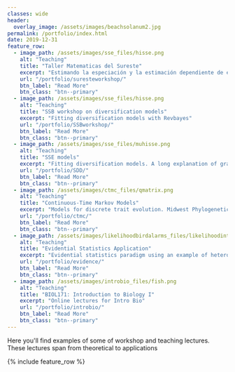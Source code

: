 ```yaml
---
classes: wide
header:
  overlay_image: /assets/images/beachsolanum2.jpg
permalink: /portfolio/index.html
date: 2019-12-31
feature_row:
  - image_path: /assets/images/sse_files/hisse.png
    alt: "Teaching"
    title: "Taller Matematicas del Sureste"
    excerpt: "Estimando la especiación y la estimación dependiente de estados"
    url: "/portfolio/suresteworkshop/"
    btn_label: "Read More"
    btn_class: "btn--primary"
  - image_path: /assets/images/sse_files/hisse.png
    alt: "Teaching"
    title: "SSB workshop on diversification models"
    excerpt: "Fitting diversification models with Revbayes"
    url: "/portfolio/SSBworkshop/"
    btn_label: "Read More"
    btn_class: "btn--primary"
  - image_path: /assets/images/sse_files/muhisse.png
    alt: "Teaching"
    title: "SSE models"
    excerpt: "Fitting diversification models. A long explanation of graphical models for  SSE with RevBayes code"
    url: "/portfolio/SDD/"
    btn_label: "Read More"
    btn_class: "btn--primary"
  - image_path: /assets/images/ctmc_files/qmatrix.png
    alt: "Teaching"
    title: "Continuous-Time Markov Models"
    excerpt: "Models for discrete trait evolution. Midwest Phylogenetics Workshop Lecture 2019"
    url: "/portfolio/ctmc/"
    btn_label: "Read More"
    btn_class: "btn--primary"	
  - image_path: /assets/images/likelihoodbirdalarms_files/likelihoodintervals-1.png
    alt: "Teaching"
    title: "Evidential Statistics Application"
    excerpt: "Evidential statistics paradigm using an example of heterospecific bird alam calls"
    url: "/portfolio/evidence/"
    btn_label: "Read More"
    btn_class: "btn--primary"
  - image_path: /assets/images/introbio_files/fish.png
    alt: "Teaching"
    title: "BIOL171: Introduction to Biology I"
    excerpt: "Online lectures for Intro Bio"
    url: "/portfolio/introbio/"
    btn_label: "Read More"
    btn_class: "btn--primary"
---
```


Here you'll find examples of some of workshop and teaching lectures. These lectures span from theoretical to applications

{% include feature_row %}

